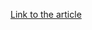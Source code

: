[Link to the article](https://www.langner.com/2018/11/why-ethernet-ip-changes-the-ot-asset-discovery-game/)
